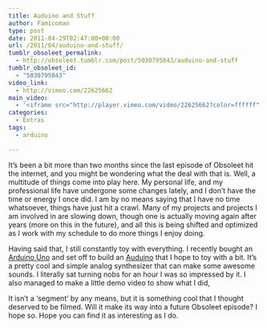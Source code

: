 ```yaml
---
title: Auduino and Stuff
author: Famicoman
type: post
date: 2011-04-29T02:47:00+00:00
url: /2011/04/auduino-and-stuff/
tumblr_obsoleet_permalink:
  - http://obsoleet.tumblr.com/post/5030795843/auduino-and-stuff
tumblr_obsoleet_id:
  - "5030795843"
video_link:
  - http://vimeo.com/22625662
main_video:
  - '<iframe src="http://player.vimeo.com/video/22625662?color=ffffff" width="500" height="375" frameborder="0" webkitAllowFullScreen mozallowfullscreen allowFullScreen></iframe>'
categories:
  - Extras
tags:
  - arduino

---
```

It’s been a bit more than two months since the last episode of Obsoleet hit the internet, and you might be wondering what the deal with that is. Well, a multitude of things come into play here. My personal life, and my professional life have undergone some changes lately, and I don’t have the time or energy I once did. I am by no means saying that I have no time whatsoever, things have just hit a crawl. Many of my projects and projects I am involved in are slowing down, though one is actually moving again after years (more on this in the future), and all this is being shifted and optimized as I work with my schedule to do more things I enjoy doing.

Having said that, I still constantly toy with everything. I recently bought an [Arduino Uno][1] and set off to build an [Auduino][2] that I hope to toy with a bit. It’s a pretty cool and simple analog synthesizer that can make some awesome sounds. I literally sat turning nobs for an hour I was so impressed by it. I also managed to make a little demo video to show what I did,

It isn’t a ‘segment’ by any means, but it is something cool that I thought deserved to be filmed. Will it make its way into a future Obsoleet episode? I hope so. Hope you can find it as interesting as I do.

 [1]: http://www.arduino.cc/ "http://www.arduino.cc/"
 [2]: http://code.google.com/p/tinkerit/wiki/Auduino "http://code.google.com/p/tinkerit/wiki/Auduino"